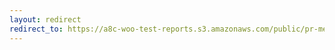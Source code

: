 ```yaml
---
layout: redirect
redirect_to: https://a8c-woo-test-reports.s3.amazonaws.com/public/pr-merge/41424/e2e/index.html
---
```

